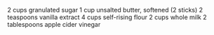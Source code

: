 2 cups granulated sugar
1 cup unsalted butter, softened (2 sticks)
2 teaspoons vanilla extract
4 cups self-rising flour
2 cups whole milk
2 tablespoons apple cider vinegar